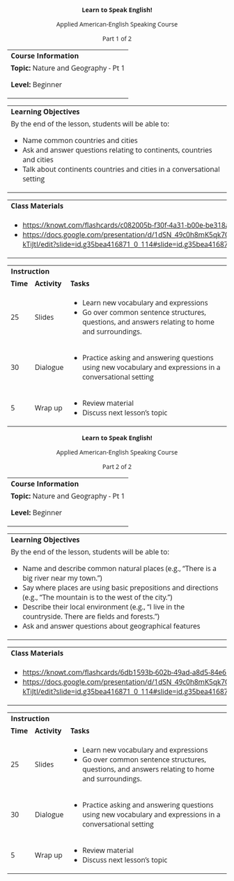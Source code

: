 
<style>
body {
  font-family: 'Open Sans', sans-serif;
}
.markdown-body table {
  display: table;
}
</style>
<p style="text-align: center">
<strong>Learn to Speak English!</strong>
</p>
<p style="text-align: center">
Applied American-English Speaking Course
</p>
<p style="text-align: center">
Part 1 of 2
</p>

<table>
  <tr>
   <td><strong>Course Information</strong>
   </td>
  </tr>
  <tr>
   <td><strong>Topic: </strong>Nature and Geography - Pt 1
<p>
<strong>Level: </strong>Beginner
   </td>
  </tr>
</table>



<table>
  <tr>
   <td><strong>Learning Objectives</strong>
   </td>
  </tr>
  <tr>
   <td>By the end of the lesson, students will be able to:
<ul>

<li>Name common countries and cities</li>

<li>Ask and answer questions relating to continents, countries and cities</li>

<li>Talk about continents countries and cities in a conversational setting</li>
</ul>
   </td>
  </tr>
</table>



<table>
  <tr>
   <td><strong>Class Materials</strong>
   </td>
  </tr>
  <tr>
   <td>
<ul>

<li><a href="https://knowt.com/flashcards/c082005b-f30f-4a31-b00e-be318ac571c2?isNew=true">https://knowt.com/flashcards/c082005b-f30f-4a31-b00e-be318ac571c2?isNew=true</a><span style="text-decoration:underline;"> </span></li>

<li><a href="https://docs.google.com/presentation/d/1dSN_49c0h8mK5qk7Qvp8RXUzRShzZD6hcaTW-kTiJtI/edit?slide=id.g35bea416871_0_114#slide=id.g35bea416871_0_114">https://docs.google.com/presentation/d/1dSN_49c0h8mK5qk7Qvp8RXUzRShzZD6hcaTW-kTiJtI/edit?slide=id.g35bea416871_0_114#slide=id.g35bea416871_0_114</a> </li>
</ul>
   </td>
  </tr>
</table>



<table>
  <tr>
   <td colspan="3" ><strong>Instruction</strong>
   </td>
  </tr>
  <tr>
   <td><strong>Time</strong>
   </td>
   <td><strong>Activity</strong>
   </td>
   <td><strong>Tasks</strong>
   </td>
  </tr>
  <tr>
   <td>25
   </td>
   <td>Slides
   </td>
   <td>
<ul>

<li>Learn new vocabulary and expressions</li>

<li>Go over common sentence structures, questions, and answers relating to home and surroundings.</li>
</ul>
   </td>
  </tr>
  <tr>
   <td>30
   </td>
   <td>Dialogue
   </td>
   <td>
<ul>

<li>Practice asking and answering questions using new vocabulary and expressions in a conversational setting</li>
</ul>
   </td>
  </tr>
  <tr>
   <td>5
   </td>
   <td>Wrap up
   </td>
   <td>
<ul>

<li>Review material</li>

<li>Discuss next lesson’s topic</li>
</ul>
   </td>
  </tr>
</table>


<p>

</p>
<p style="text-align: center">
<strong>Learn to Speak English!</strong>
</p>
<p style="text-align: center">
Applied American-English Speaking Course
</p>
<p style="text-align: center">
Part 2 of 2
</p>

<table>
  <tr>
   <td><strong>Course Information</strong>
   </td>
  </tr>
  <tr>
   <td><strong>Topic: </strong>Nature and Geography - Pt 1
<p>
<strong>Level: </strong>Beginner
   </td>
  </tr>
</table>



<table>
  <tr>
   <td><strong>Learning Objectives</strong>
   </td>
  </tr>
  <tr>
   <td>By the end of the lesson, students will be able to:
<ul>

<li>Name and describe common natural places (e.g., “There is a big river near my town.”)</li>

<li>Say where places are using basic prepositions and directions (e.g., “The mountain is to the west of the city.”)</li>

<li>Describe their local environment (e.g., “I live in the countryside. There are fields and forests.”)</li>

<li>Ask and answer questions about geographical features</li>
</ul>
   </td>
  </tr>
</table>



<table>
  <tr>
   <td><strong>Class Materials</strong>
   </td>
  </tr>
  <tr>
   <td>
<ul>

<li><a href="https://knowt.com/flashcards/6db1593b-602b-49ad-a8d5-84e650b76b70?isNew=true">https://knowt.com/flashcards/6db1593b-602b-49ad-a8d5-84e650b76b70?isNew=true</a><span style="text-decoration:underline;"> </span></li>

<li><a href="https://docs.google.com/presentation/d/1dSN_49c0h8mK5qk7Qvp8RXUzRShzZD6hcaTW-kTiJtI/edit?slide=id.g35bea416871_0_114#slide=id.g35bea416871_0_114">https://docs.google.com/presentation/d/1dSN_49c0h8mK5qk7Qvp8RXUzRShzZD6hcaTW-kTiJtI/edit?slide=id.g35bea416871_0_114#slide=id.g35bea416871_0_114</a> </li>
</ul>
   </td>
  </tr>
</table>



<table>
  <tr>
   <td colspan="3" ><strong>Instruction</strong>
   </td>
  </tr>
  <tr>
   <td><strong>Time</strong>
   </td>
   <td><strong>Activity</strong>
   </td>
   <td><strong>Tasks</strong>
   </td>
  </tr>
  <tr>
   <td>25
   </td>
   <td>Slides
   </td>
   <td>
<ul>

<li>Learn new vocabulary and expressions</li>

<li>Go over common sentence structures, questions, and answers relating to home and surroundings.</li>
</ul>
   </td>
  </tr>
  <tr>
   <td>30
   </td>
   <td>Dialogue
   </td>
   <td>
<ul>

<li>Practice asking and answering questions using new vocabulary and expressions in a conversational setting</li>
</ul>
   </td>
  </tr>
  <tr>
   <td>5
   </td>
   <td>Wrap up
   </td>
   <td>
<ul>

<li>Review material</li>

<li>Discuss next lesson’s topic</li>
</ul>
   </td>
  </tr>
</table>

